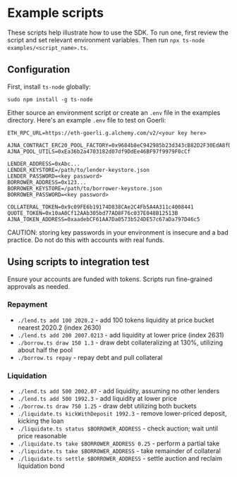 # Example scripts

These scripts help illustrate how to use the SDK.
To run one, first review the script and set relevant environment variables. Then run `npx ts-node examples/<script_name>.ts`.

## Configuration

First, install `ts-node` globally:

```
sudo npm install -g ts-node
```

Either source an environment script or create an `.env` file in the examples directory.
Here's an example `.env` file to test on Goerli:

```
ETH_RPC_URL=https://eth-goerli.g.alchemy.com/v2/<your key here>

AJNA_CONTRACT_ERC20_POOL_FACTORY=0x9684b8eC942985b23d343cB82D2F30EdA8fD7179
AJNA_POOL_UTILS=0xEa36b2a4703182d07df9DdEe46BF97f9979F0cCf

LENDER_ADDRESS=0xAbc...
LENDER_KEYSTORE=/path/to/lender-keystore.json
LENDER_PASSWORD=<key password>
BORROWER_ADDRESS=0x123...
BORROWER_KEYSTORE=/path/to/borrower-keystore.json
BORROWER_PASSWORD=<key password>

COLLATERAL_TOKEN=0x9c09FE6b19174D838CAe2C4Fb5A4A311c4008441
QUOTE_TOKEN=0x10aA0Cf12AAb305bd77AD8F76c037E048B12513B
AJNA_TOKEN_ADDRESS=0xaadebCF61AA7Da0573b524DE57c67aDa797D46c5
```

CAUTION: storing key passwords in your environment is insecure and a bad practice. Do not do this with accounts with real funds.

## Using scripts to integration test

Ensure your accounts are funded with tokens. Scripts run fine-grained approvals as needed.

### Repayment

- `./lend.ts add 100 2020.2` - add 100 tokens liquidity at price bucket nearest 2020.2 (index 2630)
- `./lend.ts add 200 2007.0213` - add liquidity at lower price (index 2631)
- `./borrow.ts draw 150 1.3` - draw debt collateralizing at 130%, utilizing about half the pool
- `./borrow.ts repay` - repay debt and pull collateral

### Liquidation

- `./lend.ts add 500 2002.07` - add liquidity, assuming no other lenders
- `./lend.ts add 500 1992.3` - add liquidity at lower price
- `./borrow.ts draw 750 1.25` - draw debt utilizing both buckets
- `./liquidate.ts kickWithDeposit 1992.3` - remove lower-priced deposit, kicking the loan
- `./liquidate.ts status $BORROWER_ADDRESS` - check auction; wait until price reasonable
- `./liquidate.ts take $BORROWER_ADDRESS 0.25` - perform a partial take
- `./liquidate.ts take $BORROWER_ADDRESS` - take remainder of collateral
- `./liquidate.ts settle $BORROWER_ADDRESS` - settle auction and reclaim liquidation bond

